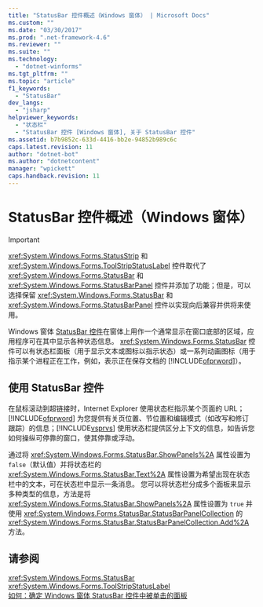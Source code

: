 ```yaml
---
title: "StatusBar 控件概述（Windows 窗体） | Microsoft Docs"
ms.custom: ""
ms.date: "03/30/2017"
ms.prod: ".net-framework-4.6"
ms.reviewer: ""
ms.suite: ""
ms.technology: 
  - "dotnet-winforms"
ms.tgt_pltfrm: ""
ms.topic: "article"
f1_keywords: 
  - "StatusBar"
dev_langs: 
  - "jsharp"
helpviewer_keywords: 
  - "状态栏"
  - "StatusBar 控件 [Windows 窗体], 关于 StatusBar 控件"
ms.assetid: b7b9852c-633d-4416-bb2e-94852b989c6c
caps.latest.revision: 11
author: "dotnet-bot"
ms.author: "dotnetcontent"
manager: "wpickett"
caps.handback.revision: 11
---
```

# StatusBar 控件概述（Windows 窗体）
> [!IMPORTANT]
>  <xref:System.Windows.Forms.StatusStrip> 和 <xref:System.Windows.Forms.ToolStripStatusLabel> 控件取代了 <xref:System.Windows.Forms.StatusBar> 和 <xref:System.Windows.Forms.StatusBarPanel> 控件并添加了功能；但是，可以选择保留 <xref:System.Windows.Forms.StatusBar> 和 <xref:System.Windows.Forms.StatusBarPanel> 控件以实现向后兼容并供将来使用。  
  
 Windows 窗体 [StatusBar 控件](../../../../docs/framework/winforms/controls/statusbar-control-windows-forms.md)在窗体上用作一个通常显示在窗口底部的区域，应用程序可在其中显示各种状态信息。  <xref:System.Windows.Forms.StatusBar> 控件可以有状态栏面板（用于显示文本或图标以指示状态）或一系列动画图标（用于指示某个进程正在工作，例如，表示正在保存文档的 [!INCLUDE[ofprword](../../../../includes/ofprword-md.md)]）。  
  
## 使用 StatusBar 控件  
 在鼠标滚动到超链接时，Internet Explorer 使用状态栏指示某个页面的 URL；[!INCLUDE[ofprword](../../../../includes/ofprword-md.md)] 为您提供有关页位置、节位置和编辑模式（如改写和修订跟踪）的信息；[!INCLUDE[vsprvs](../../../../includes/vsprvs-md.md)] 使用状态栏提供区分上下文的信息，如告诉您如何操纵可停靠的窗口，使其停靠或浮动。  
  
 通过将 <xref:System.Windows.Forms.StatusBar.ShowPanels%2A> 属性设置为 `false`（默认值）并将状态栏的 <xref:System.Windows.Forms.StatusBar.Text%2A> 属性设置为希望出现在状态栏中的文本，可在状态栏中显示一条消息。  您可以将状态栏分成多个面板来显示多种类型的信息，方法是将 <xref:System.Windows.Forms.StatusBar.ShowPanels%2A> 属性设置为 `true` 并使用 <xref:System.Windows.Forms.StatusBar.StatusBarPanelCollection> 的 <xref:System.Windows.Forms.StatusBar.StatusBarPanelCollection.Add%2A> 方法。  
  
## 请参阅  
 <xref:System.Windows.Forms.StatusBar>   
 <xref:System.Windows.Forms.ToolStripStatusLabel>   
 [如何：确定 Windows 窗体 StatusBar 控件中被单击的面板](../../../../docs/framework/winforms/controls/determine-which-panel-wf-statusbar-control-was-clicked.md)